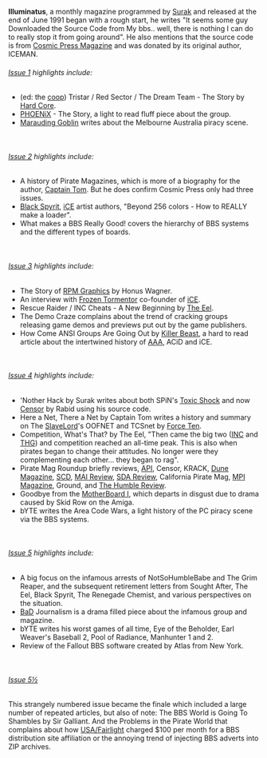 **Illuminatus**, a monthly magazine programmed by [Surak](/p/surak) and released at the end of June 1991 began with a rough start, he writes "It seems some guy Downloaded the Source Code from My bbs.. well, there is nothing I can do to really stop it from going around". He also mentions that the source code is from [Cosmic Press Magazine](/g/cosmic-press) and was donated by its original author, ICEMAN.

###### [Issue 1](/f/9e5ca) highlights include:

- (ed: the [coop](/g/coop)) Tristar / Red Sector / The Dream Team - The Story by [Hard Core](/p/hard-core).
- [PHOENiX](/g/phoenix) - The Story, a light to read fluff piece about the group.
- [Marauding Goblin](https://demozoo.org/sceners/133864/) writes about the Melbourne Australia piracy scene.

<br>

###### [Issue 2](/f/9f5a6) highlights include:

- A history of Pirate Magazines, which is more of a biography for the author, [Captain Tom](https://demozoo.org/sceners/53680/). But he does confirm Cosmic Press only had three issues.
- [Black Spyrit](https://demozoo.org/sceners/17391/), [iCE](/g/insane-creators-enterprise) artist authors, "Beyond 256 colors - How to REALLY make a loader".
- What makes a BBS Really Good! covers the hierarchy of BBS systems and the different types of boards.

<br>

###### [Issue 3](/f/a0502) highlights include:

- The Story of [RPM Graphics](/g/relentless-pursuit-of-magnificence) by Honus Wagner.
- An interview with [Frozen Tormentor](https://demozoo.org/sceners/40155/) co-founder of [iCE](/g/insane-creators-enterprise).
- Rescue Raider / INC Cheats - A New Beginning by [The Eel](https://demozoo.org/sceners/25455/).
- The Demo Craze complains about the trend of cracking groups releasing game demos and previews put out by the game publishers.
- How Come ANSI Groups Are Going Out by [Killer Beast](https://demozoo.org/sceners/124071/), a hard to read article about the intertwined history of [AAA](/g/aces-of-ansi-art), ACiD and iCE.

<br>

###### [Issue 4](/f/a76e5) highlights include:

- 'Nother Hack by Surak writes about both SPiN's [Toxic Shock](/f/ae23ed4) and now [Censor](/f/ae1f00c) by Rabid using his source code.
- Here a Net, There a Net by Captain Tom writes a history and summary on The [SlaveLord](https://demozoo.org/sceners/7424/)'s OOFNET and TCSnet by [Force Ten](https://demozoo.org/sceners/25685/).
- Competition, What's That? by The Eel, "Then came the big two ([INC](/g/international-network-of-crackers) and [THG](/g/the-humble-guys)) and competition reached an all-time peak. This is also when pirates began to change their attitudes. No longer were they complementing each other... they began to rag".
- Pirate Mag Roundup briefly reviews, [API](/g/american-pirate-industries), Censor, KRACK, [Dune Magazine](/g/deadly-underground-network-of-elites), [SCD](/g/software-chronicles-digest), [MAI Review](/g/mai-review), [SDA Review](/g/sda-review), California Pirate Mag, [MPI Magazine](/g/micropirates-inc), Ground, and [The Humble Review](/g/humble-review).
- Goodbye from the [MotherBoard I](https://demozoo.org/bbs/1647/), which departs in disgust due to drama caused by Skid Row on the Amiga.
- bYTE writes the Area Code Wars, a light history of the PC piracy scene via the BBS systems.

<br>

###### [Issue 5](/f/a71b32a) highlights include: 

- A big focus on the infamous arrests of NotSoHumbleBabe and The Grim Reaper, and the subsequent retirement letters from Sought After, The Eel, Black Spyrit, The Renegade Chemist, and various perspectives on the situation.
- [BaD](/g/bad-news) Journalism is a drama filled piece about the infamous group and magazine.
- bYTE writes his worst games of all time, Eye of the Beholder, Earl Weaver's Baseball 2, Pool of Radiance, Manhunter 1 and 2.
- Review of the Fallout BBS software created by Atlas from New York.

<br>

###### [Issue 5½](/f/a8641)

This strangely numbered issue became the finale which included a large number of repeated articles, but also of note: The BBS World is Going To Shambles by Sir Galliant. And the Problems in the Pirate World that complains about how [USA/Fairlight](/g/united-software-association*fairlight) charged $100 per month for a BBS distribution site affiliation or the annoying trend of injecting BBS adverts into ZIP archives.